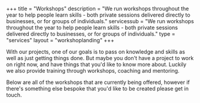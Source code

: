 +++
title       = "Workshops"
description = "We run workshops throughout the year to help people learn skills - both private sessions delivered directly to businesses, or for groups of individuals."
servicessub = "We run workshops throughout the year to help people learn skills - both private sessions delivered directly to businesses, or for groups of individuals."
type = "services"
layout = "workshoplanding"
+++

With our projects, one of our goals is to pass on knowledge and skills as well as just getting things done. But maybe you don't have a project to work on right now, and have things that you'd like to know more about. Luckily we also provide training through workshops, coaching and mentoring.

Below are all of the workshops that are currently being offered, however if there's something else bespoke that you'd like to be created please get in touch.
